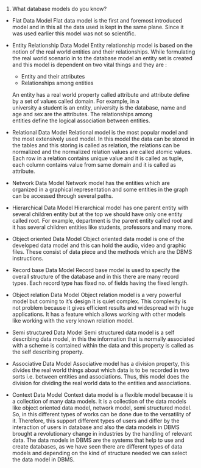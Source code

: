 1. What database models do you know?
  - Flat Data Model
      Flat data model is the first and foremost introduced model and in this all the data used is kept in the same plane.
      Since it was used earlier this model was not so scientific.
  
  - Entity Relationship Data Model
      Entity relationship model is based on the notion of the real world entities and their relationships. While formulating the real           world scenario in to the database model an entity set is created and this model is dependent on two vital things and they are : 

      - Entity and their attributes
      - Relationships among entities
      
      An entity has a real world property called attribute and attribute define by a set of values called domain. For example, in a   
      university a student is an entity, university is the database, name and age and sex are the attributes. The relationships among  
      entities define the logical association between entities.
  
  - Relational Data Model
      Relational model is the most popular model and the most extensively used model. In this model the data can be stored in the tables 
      and this storing is called as relation, the relations can be normalized and the normalized relation values are called atomic
      values. Each row in a relation contains unique value and it is called as tuple, each column contains value from same domain and it
      is called as attribute.
      
  - Network Data Model
      Network model has the entities which are organized in a graphical representation and some entities in the graph can be accessed
      through several paths.
      
  - Hierarchical Data Model
      Hierarchical model has one parent entity with several children entity but at the top we should have only one entity called root.
      For example, department is the parent entity called root and it has several children entities like students, professors and many
      more.
      
  - Object oriented Data Model
      Object oriented data model is one of the developed data model and this can hold the audio, video and graphic files. These consist
      of data piece and the methods which are the DBMS instructions.
  
  - Record base Data Model
      Record base model is used to specify the overall structure of the database and in this there are many record types. Each record
      type has fixed no. of fields having the fixed length.
  
  - Object relation Data Model
      Object relation model is a very powerful model but coming to it’s design it is quiet complex. This complexity is not problem
      because it gives efficient results and widespread with huge applications. It has a feature which allows working with other models
      like working with the very known relation model.

  - Semi structured Data Model
      Semi structured data model is a self describing data model, in this the information that is normally associated with a scheme is
      contained within the data and this property is called as the self describing property.

  - Associative Data Model
      Associative model has a division property, this divides the real world things about which data is to be recorded in two sorts i.e.
      between entities and associations. Thus, this model does the division for dividing the real world data to the entities and
      associations.

  - Context Data Model
      Context data model is a flexible model because it is a collection of many data models. It is a collection of the data models like
      object oriented data model, network model, semi structured model. So, in this different types of works can be done due to the
      versatility of it. Therefore, this support different types of users and differ by the interaction of users in database and also
      the data models in DBMS brought a revolutionary change in industries by the handling of relevant data. The data models in DBMS are
      the systems that help to use and create databases, as we have seen there are different types of data models and depending on the
      kind of structure needed we can select the data model in DBMS.   
  


